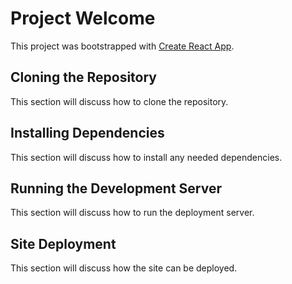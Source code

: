 # Project Welcome

This project was bootstrapped with [Create React App](https://github.com/facebook/create-react-app).

## Cloning the Repository

This section will discuss how to clone the repository.

## Installing Dependencies

This section will discuss how to install any needed dependencies.

## Running the Development Server

This section will discuss how to run the deployment server.

## Site Deployment

This section will discuss how the site can be deployed.

